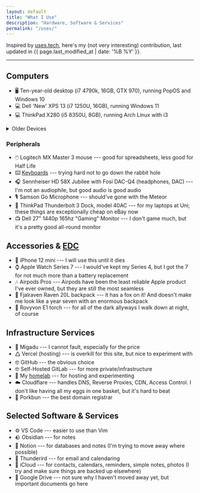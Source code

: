 ```yaml
---
layout: default
title: "What I Use"
description: "Hardware, Software & Services"
permalink: "/uses/"
---
```


Inspired by [uses.tech](https://uses.tech/), here's my (not very interesting) contribution, last updated in {{ page.last_modified_at | date: '%B %Y' }}.

---

## Computers
- <span class="emoji-icon" aria-hidden="true">🖥️</span> Ten-year-old desktop (i7&nbsp;4790k, 16GB, GTX 970), running PopOS and Windows&nbsp;10
- <span class="emoji-icon" aria-hidden="true">💻</span> Dell 'New' XPS 13 (i7&nbsp;1250U, 16GB), running Windows&nbsp;11
- <span class="emoji-icon" aria-hidden="true">💻</span> ThinkPad X280 (i5&nbsp;8350U, 8GB), running Arch Linux with i3

<details>
<summary style="cursor: pointer;">Older Devices</summary>

<div style="padding: 2em; padding-top: 0">
I also have a small collection of older laptops and PCs, but they don't see too much use these days. In no particular order.

<h3>Laptops</h3>
<ul>
	<li>ThinkPad X220</li>
	<li>Early 2008 Macbook</li>
	<li>Asus Vivobook X556</li>
	<li>Dell Latitude C600</li>
	<li>Acer Aspire 5600</li>
	<li>Lenovo Ideapad Flex 10</li>
</ul>

<h3>Desktops</h3>
<ul>
	<li>Lenovo ThinkCentre E73</li>
	<li>Dell Dimension 4400</li>
	<li>HP Enterprise ML330 G6</li>
</ul>
</div>
</details>



### Peripherals
- <span class="emoji-icon" aria-hidden="true">🖱️</span> Logitech MX Master 3 mouse --- good for spreadsheets, less good for Half Life
- <span class="emoji-icon" aria-hidden="true">⌨️</span> <a href="{{ site.baseurl }}/keyboards">Keyboards</a> --- trying hard not to go down the rabbit hole
- <span class="emoji-icon" aria-hidden="true">🎧</span> Sennheiser HD 58X Jubilee with Fosi DAC-Q4 (headphones, DAC) --- I'm not an audiophile, but good audio is good audio
- <span class="emoji-icon" aria-hidden="true">🎙️</span> Samson Go Microphone --- should've gone with the Meteor
- <span class="emoji-icon" aria-hidden="true">🔌</span> ThinkPad Thunderbolt 3 Dock, model 40AC --- for my laptops at Uni; these things are exceptionally cheap on eBay now
- <span class="emoji-icon" aria-hidden="true">📺</span> Dell 27" 1440p 165hz "Gaming" Monitor --- I don't game much, but it's a pretty good all-round monitor
<!-- - <span class="emoji-icon" aria-hidden="true">📺</span> 2x AOC 23" 1080p Monitors -->

## Accessories & [EDC](https://reddit.com/r/edc)
- <span class="emoji-icon" aria-hidden="true">📱</span> iPhone 12 mini --- I will use this until it dies
- <span class="emoji-icon" aria-hidden="true">⌚</span> Apple Watch Series 7 --- I would've kept my Series 4, but I got the 7 for not much more than a battery replacement
- <span class="emoji-icon" aria-hidden="true">🎶</span> Airpods Pros --- Airpods have been the least reliable Apple product I've ever owned, but they are still the most seamless 
- <span class="emoji-icon" aria-hidden="true">🎒</span> Fjalraven Raven 20L backpack --- it has a fox on it! And doesn't make me look like a year seven with an enormous backpack
- <span class="emoji-icon" aria-hidden="true">🔦</span> Rovyvon E1 torch --- for all of the dark allyways I walk down at night, of course

## Infrastructure Services
- <span class="emoji-icon" aria-hidden="true">📧</span> Migadu --- I cannot fault, especially for the price
- <span class="emoji-icon" aria-hidden="true">🛆</span> Vercel (hosting) --- is overkill for this site, but nice to experiment with
- <span class="emoji-icon" aria-hidden="true">🤓</span> GitHub --- the obvious choice
- <span class="emoji-icon" aria-hidden="true">🤓</span> Self-Hosted GitLab --- for more private/infrastructure 	
- <span class="emoji-icon" aria-hidden="true">🥼</span> My [homelab](/lab) --- for hosting and experimenting
- <span class="emoji-icon" aria-hidden="true">☁️</span> Cloudflare --- handles DNS, Reverse Proxies, CDN, Access Control. I don't like having all my eggs in one basket, but it's hard to beat
- <span class="emoji-icon" aria-hidden="true">🐷</span> Porkbun --- the best domain registrar

## Selected Software & Services
- <span class="emoji-icon" aria-hidden="true">⚙️</span> VS Code --- easier to use than Vim
- <span class="emoji-icon" aria-hidden="true">🪨</span> Obsidian --- for notes
- <span class="emoji-icon" aria-hidden="true">📝</span> Notion --- for databases and notes (I'm trying to move away where possible)
- <span class="emoji-icon" aria-hidden="true">📩</span> Thunderird --- for email and calendaring
- <span class="emoji-icon" aria-hidden="true">🍎</span> iCloud --- for contacts, calendars, reminders, simple notes, photos (I try and make sure things are backed up elsewhere)
- <span class="emoji-icon" aria-hidden="true">📂</span> Google Drive --- not sure why I haven't moved away yet, but important documents go here